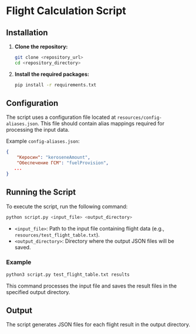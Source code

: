 # Flight Calculation Script

## Installation

1. **Clone the repository:**
   ```bash
   git clone <repository_url>
   cd <repository_directory>
   ```

2. **Install the required packages:**
   ```bash
   pip install -r requirements.txt
   ```

## Configuration

The script uses a configuration file located at `resources/config-aliases.json`. This file should contain alias mappings required for processing the input data.

Example `config-aliases.json`:
```json
{
    "Керосин": "keroseneAmount",
    "Обеспечение ГСМ": "fuelProvision",
   ...
}
```

## Running the Script

To execute the script, run the following command:

```bash
python script.py <input_file> <output_directory>
```

- `<input_file>`: Path to the input file containing flight data (e.g., `resources/test_flight_table.txt`).
- `<output_directory>`: Directory where the output JSON files will be saved.

### Example

```bash
python3 script.py test_flight_table.txt results
```

This command processes the input file and saves the result files in the specified output directory.

## Output

The script generates JSON files for each flight result in the output directory.
